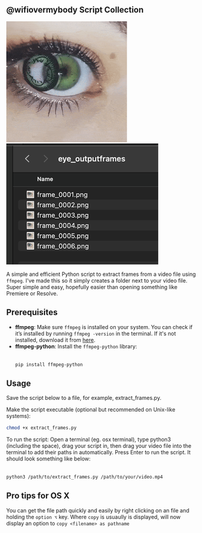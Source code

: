 ## @wifiovermybody Script Collection

![Eye](https://github.com/wifiovermybody/video-to-frames/blob/main/eye.gif)
![Files](https://github.com/wifiovermybody/video-to-frames/blob/main/files.png)


A simple and efficient Python script to extract frames from a video file using `ffmpeg`. 
I've made this so it simply creates a folder next to your video file. Super simple and easy, hopefully easier than opening something like Premiere or Resolve.

## Prerequisites

- **ffmpeg**: Make sure `ffmpeg` is installed on your system. You can check if it’s installed by running `ffmpeg -version` in the terminal. If it's not installed, download it from [here](https://ffmpeg.org/download.html).
- **ffmpeg-python**: Install the `ffmpeg-python` library:
  ```bash

  pip install ffmpeg-python

## Usage
Save the script below to a file, for example, extract_frames.py.

Make the script executable (optional but recommended on Unix-like systems):

  ```bash
chmod +x extract_frames.py

```
To run the script:
Open a terminal (eg. osx terminal), type python3 (including the space), drag your script in, then drag your video file into the terminal to add their paths in automatically. Press Enter to run the script. It should look something like below:

```bash

python3 /path/to/extract_frames.py /path/to/your/video.mp4

```




## Pro tips for OS X
You can get the file path quickly and easily by right clicking on an file and holding the `option ⌥` key. Where `copy` is usuaully is displayed, will now display an option to `copy <filename> as pathname`


 
